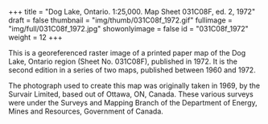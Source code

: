 +++
title = "Dog Lake, Ontario. 1:25,000. Map Sheet 031C08F, ed. 2, 1972"
draft = false
thumbnail = "img/thumb/031C08f_1972.gif"
fullimage = "img/full/031C08f_1972.jpg"
showonlyimage = false
id = "031C08f_1972"
weight = 12
+++

This is a georeferenced raster image of a printed paper map of the Dog Lake, Ontario region (Sheet No. 031C08F), published in 1972. It is the second edition in a series of two maps, published between 1960 and 1972.
<!--more-->

The photograph used to create this map was originally taken in 1969, by the Survair Limited, based out of Ottawa, ON, Canada. These various surveys were under the Surveys and Mapping Branch of the Department of Energy, Mines and Resources, Government of Canada.

<!-- [View in Scholars GeoPortal](http://geo.scholarsportal.info/#r/details/_uri@=) | [Download original](http://geo.scholarsportal.info/proxy.html?http:__maps.scholarsportal.info/files/images/OpenContent/) -->